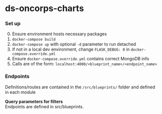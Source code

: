 # ds-oncorps-charts

### Set up
0. Ensure environment hosts necessary packages
1. `docker-compose build`
2. `docker-compose up` with optional `-d` parameter to run detached
3. If not in a local dev environment, change `FLASK_DEBUG: 0` in `docker-compose.override.yml`
4. Ensure `docker-compose.override.yml` contains correct MongoDB info
5. Calls are of the form: `localhost:4000/<blueprint_name>/<endpoint_name>`


### Endpoints
Definitions/routes are contained in the `/src/blueprints/` folder and defined in each module

**Query parameters for filters** <br>
Endpoints are defined in src/blueprints.
